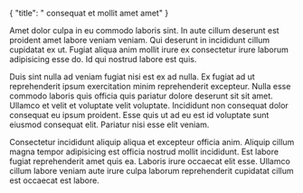 {
  "title": " consequat et mollit amet amet"
}

Amet dolor culpa in eu commodo laboris sint. In aute cillum deserunt est proident amet labore veniam veniam. Qui deserunt in incididunt cillum cupidatat ex ut. Fugiat aliqua anim mollit irure ex consectetur irure laborum adipisicing esse do. Id qui nostrud labore est quis.

Duis sint nulla ad veniam fugiat nisi est ex ad nulla. Ex fugiat ad ut reprehenderit ipsum exercitation minim reprehenderit excepteur. Nulla esse commodo laboris quis officia quis pariatur dolore deserunt sit sit amet. Ullamco et velit et voluptate velit voluptate. Incididunt non consequat dolor consequat eu ipsum proident. Esse quis ut ad eu est id voluptate sunt eiusmod consequat elit. Pariatur nisi esse elit veniam.

Consectetur incididunt aliquip aliqua et excepteur officia anim. Aliquip cillum magna tempor adipisicing est officia nostrud mollit incididunt. Est labore fugiat reprehenderit amet quis ea. Laboris irure occaecat elit esse. Ullamco cillum labore veniam aute irure culpa laborum reprehenderit cupidatat cillum est occaecat est labore.